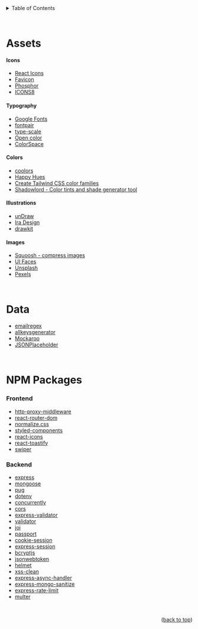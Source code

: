 <div id="top"></div>

<details>
  <summary>Table of Contents</summary>
  <ol>
    <li>
      <a href="#assets">Assets</a>
      <ul>
        <li><a href="#icons">Icons</a></li>
        <li><a href="#typography">Typography</a></li>
        <li><a href="#illustrations">Illustrations</a></li>
        <li><a href="#colors">Colors</a></li>
        <li><a href="#images">Images</a></li>
      </ul>
    </li>
    <li><a href="#npm-packages">NPM Packages</a>
    <ul>
        <li><a href="#frontend">Frontend</a></li>
        <li><a href="#backend">Backend</a></li>
    </ul>
    </li>
  </ol>
</details>

&nbsp;

# Assets

#### Icons

- [React Icons](https://react-icons.github.io/react-icons)
- [Favicon](https://favicon.io/)
- [Phosphor](https://phosphoricons.com/)
- [ICONS8](https://icons8.com/)

#### Typography

- [Google Fonts](https://fonts.google.com/)
- [fontpair](https://www.fontpair.co/)
- [type-scale](https://type-scale.com/)
- [Open color](https://yeun.github.io/open-color/)
- [ColorSpace](https://mycolor.space/)

#### Colors

- [coolors](https://coolors.co/)
- [Happy Hues](https://www.happyhues.co/)
- [Create Tailwind CSS color families](https://uicolors.app/create)
- [Shadowlord - Color tints and shade generator tool](https://noeldelgado.github.io/shadowlord/)

#### Illustrations

- [unDraw](https://undraw.co/)
- [Ira Design](https://iradesign.io/)
- [drawkit](https://drawkit.com/)

#### Images

- [Squoosh - compress images](https://squoosh.app/)
- [UI Faces](https://www.uifaces.co/)
- [Unsplash](https://unsplash.com/)
- [Pexels](https://www.pexels.com/)

&nbsp;

# Data

- [emailregex](https://emailregex.com/)
- [allkeysgenerator](https://www.allkeysgenerator.com/Random/Security-Encryption-Key-Generator.aspx)
- [Mockaroo](https://www.mockaroo.com/)
- [JSONPlaceholder](https://jsonplaceholder.typicode.com/)

&nbsp;

# NPM Packages

### Frontend

- [http-proxy-middleware](https://www.npmjs.com/package/http-proxy-middleware)
- [react-router-dom](https://www.npmjs.com/package/react-router-dom)
- [normalize.css](https://www.npmjs.com/package/normalize.css)
- [styled-components](https://www.npmjs.com/package/styled-components)
- [react-icons](https://www.npmjs.com/package/react-icons)
- [react-toastify](https://www.npmjs.com/package/react-toastify)
- [swiper](https://www.npmjs.com/package/swiper)

### Backend

- [express](https://www.npmjs.com/package/express)
- [mongoose](https://www.npmjs.com/package/mongoose)
- [pug](https://www.npmjs.com/package/pug)
- [dotenv](https://www.npmjs.com/package/dotenv)
- [concurrently](https://www.npmjs.com/package/concurrently)
- [cors](https://www.npmjs.com/package/cors)
- [express-validator](https://www.npmjs.com/package/express-validator)
- [validator](https://www.npmjs.com/package/validator)
- [joi](https://www.npmjs.com/package/joi)
- [passport](https://www.npmjs.com/package/passport)
- [cookie-session](https://www.npmjs.com/package/cookie-session)
- [express-session](https://www.npmjs.com/package/express-session)
- [bcryptjs](https://www.npmjs.com/package/bcryptjs)
- [jsonwebtoken](https://www.npmjs.com/package/jsonwebtoken)
- [helmet](https://www.npmjs.com/package/helmet)
- [xss-clean](https://www.npmjs.com/package/xss-clean)
- [express-async-handler](https://www.npmjs.com/package/express-async-handler)
- [express-mongo-sanitize](https://www.npmjs.com/package/express-mongo-sanitize)
- [express-rate-limit](https://www.npmjs.com/package/express-rate-limit)
- [multer](https://www.npmjs.com/package/multer)

&nbsp;

<p align="right">(<a href="#top">back to top</a>)</p>
